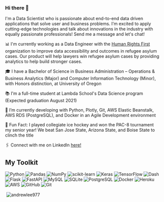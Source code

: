 ### Hi there 👋

<!--
**andrewlee977/andrewlee977** is a ✨ _special_ ✨ repository because its `README.md` (this file) appears on your GitHub profile.

Here are some ideas to get you started:
-->

I'm a Data Scientist who is passionate about end-to-end data driven applications that solve user and business problems. I'm excited to apply cutting-edge technologies and talk about innovations in the industry with equally passionate professionals! Send me a message and let's chat!

📊  I'm currently working as a Data Engineer with the [Human Rights First](https://github.com/Lambda-School-Labs/human-rights-first-asylum-ds-a) organization to improve data accessibility and outcomes in refugee asylum cases. Our product will help lawyers win refugee asylum cases by providing analytics to help build stronger cases.

🎓  I have a Bachelor of Science in Business Administration – Operations & Business Analytics (Major) and Computer Information Technology (Minor), with Honors distinction, at University of Oregon

📚  I'm a full-time student at Lambda School's Data Science program (Expected graduation August 2021)

🌱  I’m currently developing with Python, Plotly, Git, AWS Elastic Beanstalk, AWS RDS (PostgreSQL), and Docker in an Agile Development environment

🏒  Fun Fact: I played collegiate ice hockey and won the PAC-8 tournament my senior year! We beat San Jose State, Arizona State, and Boise State to clinch the title

🖇 Connect with me on LinkedIn [here!](https://www.linkedin.com/in/andrewlee97/)

## My Toolkit
![Python](https://img.shields.io/badge/Python-2E3440?style=for-the-badge&logo=python)
![Pandas](https://img.shields.io/badge/pandas-%23150458.svg?style=for-the-badge&logo=pandas&logoColor=white)
![NumPy](https://img.shields.io/badge/numpy-%23013243.svg?style=for-the-badge&logo=numpy&logoColor=white)
![scikit-learn](https://img.shields.io/badge/scikit--learn-%23F7931E.svg?style=for-the-badge&logo=scikit-learn&logoColor=white)
![Keras](https://img.shields.io/badge/Keras-%23D00000.svg?style=for-the-badge&logo=Keras&logoColor=white)
![TensorFlow](https://img.shields.io/badge/TensorFlow-%23FF6F00.svg?style=for-the-badge&logo=TensorFlow&logoColor=white)
![Dash](https://img.shields.io/badge/Dash-2E3440?style=for-the-badge&logo=dash)
![Flask](https://img.shields.io/badge/flask-%23000.svg?style=for-the-badge&logo=flask&logoColor=white)
![FastAPI](https://img.shields.io/badge/FastAPI-005571?style=for-the-badge&logo=fastapi)
![MySQL](https://img.shields.io/badge/mysql-%2300f.svg?style=for-the-badge&logo=mysql&logoColor=white)
![SQLite](https://img.shields.io/badge/SQLite-2E3440?style=for-the-badge&logo=sqlite)
![PostgreSQL](https://img.shields.io/badge/PostgreSQL-2E3440?style=for-the-badge&logo=postgresql)
![Docker](https://img.shields.io/badge/docker-%230db7ed.svg?style=for-the-badge&logo=docker&logoColor=white)
![Heroku](https://img.shields.io/badge/heroku-%23430098.svg?style=for-the-badge&logo=heroku&logoColor=white)
![AWS](https://img.shields.io/badge/AWS-%23FF9900.svg?style=for-the-badge&logo=amazon-aws&logoColor=white)
![GitHub](https://img.shields.io/badge/github-%23121011.svg?style=for-the-badge&logo=github&logoColor=white)
![Git](https://img.shields.io/badge/git-%23F05033.svg?style=for-the-badge&logo=git&logoColor=white)

<p>&nbsp;<img align="center" src="https://github-readme-stats.vercel.app/api?username=andrewlee977&theme=graywhite&show_icons=true&locale=en" alt="andrewlee977" /></p>
